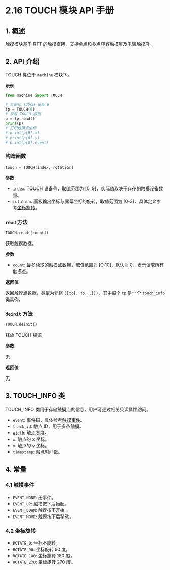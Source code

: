 # 2.16 TOUCH 模块 API 手册

## 1. 概述

触摸模块基于 RTT 的触摸框架，支持单点和多点电容触摸屏及电阻触摸屏。

## 2. API 介绍

TOUCH 类位于 `machine` 模块下。

**示例**

```python
from machine import TOUCH

# 实例化 TOUCH 设备 0
tp = TOUCH(0)
# 获取 TOUCH 数据
p = tp.read()
print(p)
# 打印触摸点坐标
# print(p[0].x)
# print(p[0].y)
# print(p[0].event)
```

### 构造函数

```python
touch = TOUCH(index, rotation)
```

**参数**

- `index`: TOUCH 设备号，取值范围为 [0, 9]，实际值取决于存在的触摸设备数量。
- `rotation`: 面板输出坐标与屏幕坐标的旋转，取值范围为 [0-3]，具体定义参考[坐标旋转](#42-坐标旋转)。

### `read` 方法

```python
TOUCH.read([count])
```

获取触摸数据。

**参数**

- `count`: 最多读取的触摸点数量，取值范围为 [0:10]，默认为 0，表示读取所有触摸点。

**返回值**

返回触摸点数据，类型为元组 `([tp[, tp...]])`，其中每个 `tp` 是一个 `touch_info` 类实例。

### `deinit` 方法

```python
TOUCH.deinit()
```

释放 TOUCH 资源。

**参数**

无

**返回值**

无

## 3. TOUCH_INFO 类

TOUCH_INFO 类用于存储触摸点的信息，用户可通过相关只读属性访问。

- `event`: 事件码，具体参考[触摸事件](#41-触摸事件)。
- `track_id`: 触点 ID，用于多点触摸。
- `width`: 触点宽度。
- `x`: 触点的 x 坐标。
- `y`: 触点的 y 坐标。
- `timestamp`: 触点时间戳。

## 4. 常量

### 4.1 触摸事件

- `EVENT_NONE`: 无事件。
- `EVENT_UP`: 触摸按下后抬起。
- `EVENT_DOWN`: 触摸按下开始。
- `EVENT_MOVE`: 触摸按下后移动。

### 4.2 坐标旋转

- `ROTATE_0`: 坐标不旋转。
- `ROTATE_90`: 坐标旋转 90 度。
- `ROTATE_180`: 坐标旋转 180 度。
- `ROTATE_270`: 坐标旋转 270 度。
